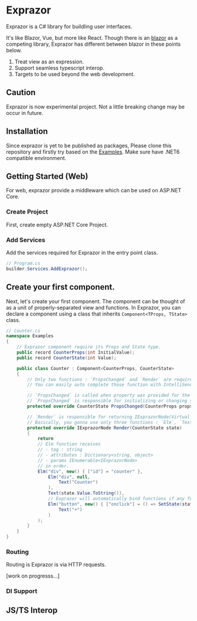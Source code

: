 # Exprazor
Exprazor is a C# library for buildling user interfaces.

It's like Blazor, Vue, but more like React.
Though there is an [blazor](https://github.com/dotnet/aspnetcore/tree/main/src/Components) as a competing library, Exprazor has different between blazor in these points below.

1. Treat view as an expression.
2. Support seamless typescript interop.
3. Targets to be used beyond the web development.

## Caution
Exprazor is now experimental project.
Not a little breaking change may be occur in future.

## Installation
Since exprazor is yet to be published as packages, Please clone this repository and firstly try based on the [Examples](https://github.com/WiZLite/Exprazor/tree/master/src/Exprazor.AspNetCore.Sandbox/Examples).
Make sure have .NET6 compatible environment.

## Getting Started (Web)
For web, exprazor provide a middleware which can be used on ASP.NET Core.

### Create Project
First, create empty ASP.NET Core Project.

### Add Services
Add the services required for Exprazor in the entry point class.
```cs
// Program.cs
builder.Services.AddExprazor();
```

## Create your first component.
Next, let's create your first component.
The component can be thought of as a unit of properly-separated view and functions.
In Exprazor, you can declare a component using a class that inherits `Component<TProps, TState>` class.
```cs
// Counter.cs
namespace Examples
{
    // Exprazor component require its Props and State type.
    public record CounterProps(int InitialValue);
    public record CounterState(int Value);

    public class Counter : Component<CounterProps, CounterState>
    {
        // Only two functions : `PropsChanged` and `Render` are required.
        // You can easily auto complete those function with IntelliSence.

        // `PropsChanged` is called when property was provided for the first time, and when props has changed.
        // `PropsChanged` is responsible for initializing or changing state depending on the props.
        protected override CounterState PropsChanged(CounterProps props, CounterState? state) => new CounterState(props.InitialValue);

        // `Render` is responsible for returning IExprazorNode(Virtual DOM) tree.
        // Basically, you gonna use only three functions : `Elm`, `Text` and `Elm<TComponent>`.
        protected override IExprazorNode Render(CounterState state)
        {
            return
            // Elm function receives 
            // - tag : string
            // - attributes : Dictionary<string, object>
            // - params IEnumerable<IExprazorNode>
            // in order.
            Elm("div", new() { ["id"] = "counter" },
                Elm("div", null,
                    Text("Counter")
                ),
                Text(state.Value.ToString()),
                // Exprazor will automatically bind functions if any function is provided to an Attribute.
                Elm("button", new() { ["onclick"] = () => SetState(state with { Value = state.Value + 1 }) },
                    Text("+")
                )
            );
        }
    }
}
```

### Routing
Routing is Exprazor is via HTTP requests.

[work on progresss...]
### DI Support

## JS/TS Interop